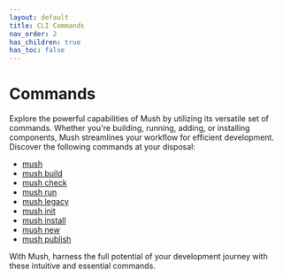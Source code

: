 ```yaml
---
layout: default
title: CLI Commands
nav_order: 2
has_children: true
has_toc: false
---
```


# Commands

Explore the powerful capabilities of Mush by utilizing its versatile set of commands. 
Whether you're building, running, adding, or installing components, Mush streamlines your workflow 
for efficient development. Discover the following commands at your disposal:

- [mush](commands/mush.md)
- [mush build](commands/mush-build.md)
- [mush check](commands/mush-check.md)
- [mush run](commands/mush-run.md)
- [mush legacy](commands/mush-legacy.md)
- [mush init](commands/mush-init.md)
- [mush install](commands/mush-install.md)
- [mush new](commands/mush-new.md)
- [mush publish](commands/mush-publish.md)

With Mush, harness the full potential of your development journey with these intuitive and essential commands.

